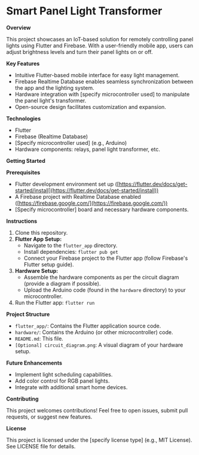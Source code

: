 # Smart Panel Light Transformer

**Overview**

This project showcases an IoT-based solution for remotely controlling panel lights using Flutter and Firebase. With a user-friendly mobile app, users can adjust brightness levels and turn their panel lights on or off. 

**Key Features**

* Intuitive Flutter-based mobile interface for easy light management.
* Firebase Realtime Database enables seamless synchronization between the app and the lighting system. 
* Hardware integration with [specify microcontroller used] to manipulate the panel light's transformer.
* Open-source design facilitates customization and expansion.

**Technologies**

* Flutter 
* Firebase (Realtime Database)
* [Specify microcontroller used] (e.g., Arduino)
* Hardware components: relays, panel light transformer, etc.

**Getting Started**

**Prerequisites**

* Flutter development environment set up ([https://flutter.dev/docs/get-started/install](https://flutter.dev/docs/get-started/install))
* A Firebase project with Realtime Database enabled ([https://firebase.google.com/](https://firebase.google.com/))
* [Specify microcontroller] board and necessary hardware components.

**Instructions**

1. Clone this repository.
2. **Flutter App Setup:** 
    * Navigate to the `flutter_app` directory.
    * Install dependencies: `flutter pub get`
    * Connect your Firebase project to the Flutter app (follow Firebase's Flutter setup guide).
3. **Hardware Setup:**
   * Assemble the hardware components as per the circuit diagram (provide a diagram if possible). 
   * Upload the Arduino code (found in the `hardware` directory) to your microcontroller.
4. Run the Flutter app: `flutter run`

**Project Structure**

* `flutter_app/`: Contains the Flutter application source code.
* `hardware/`: Contains the Arduino (or other microcontroller) code.
* `README.md`: This file.
* `[Optional] circuit_diagram.png`:  A visual diagram of your hardware setup.

**Future Enhancements**

* Implement light scheduling capabilities.
* Add color control for RGB panel lights.
* Integrate with additional smart home devices.

**Contributing**

This project welcomes contributions! Feel free to open issues, submit pull requests, or suggest new features. 

**License**

This project is licensed under the [specify license type] (e.g., MIT License). See LICENSE file for details.

